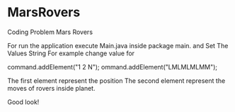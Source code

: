 MarsRovers
==========

Coding Problem Mars Rovers 


For run the application execute Main.java inside package main. and Set The Values String
 For example change value for 
 
 command.addElement("1 2 N");
 ommand.addElement("LMLMLMLMM");
 
 The first element represent the position
 The second element represent the moves of rovers inside planet.
 
 Good look!
